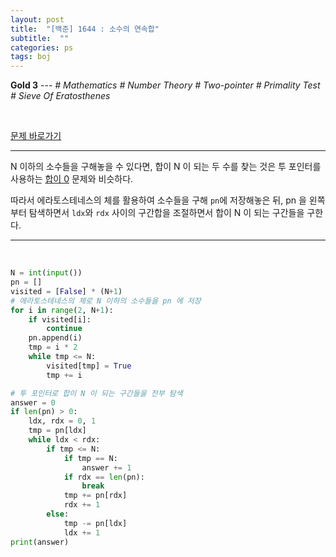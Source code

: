 ```yaml
---
layout: post
title:  "[백준] 1644 : 소수의 연속합"
subtitle:  ""
categories: ps
tags: boj
---
```


**Gold 3** --- *# Mathematics # Number Theory # Two-pointer # Primality Test # Sieve Of Eratosthenes*

<br>

[문제 바로가기](https://www.acmicpc.net/problem/1644)

---

N 이하의 소수들을 구해놓을 수 있다면, 합이 N 이 되는 두 수를 찾는 것은 투 포인터를 사용하는 [합이 0](https://bconfiden2.github.io/ps/2021/07/28/boj-3151/) 문제와 비슷하다.

따라서 에라토스테네스의 체를 활용하여 소수들을 구해 ```pn```에 저장해놓은 뒤, pn 을 왼쪽부터 탐색하면서 ```ldx```와 ```rdx``` 사이의 구간합을 조절하면서 합이 N 이 되는 구간들을 구한다.

---
<br>

```python
N = int(input())
pn = []
visited = [False] * (N+1)
# 에라토스테네스의 체로 N 이하의 소수들을 pn 에 저장
for i in range(2, N+1):
    if visited[i]:
        continue
    pn.append(i)
    tmp = i * 2
    while tmp <= N:
        visited[tmp] = True
        tmp += i

# 투 포인터로 합이 N 이 되는 구간들을 전부 탐색
answer = 0
if len(pn) > 0:
    ldx, rdx = 0, 1
    tmp = pn[ldx]
    while ldx < rdx:
        if tmp <= N:
            if tmp == N:
                answer += 1
            if rdx == len(pn):
                break
            tmp += pn[rdx]
            rdx += 1
        else:
            tmp -= pn[ldx]
            ldx += 1
print(answer)
```

